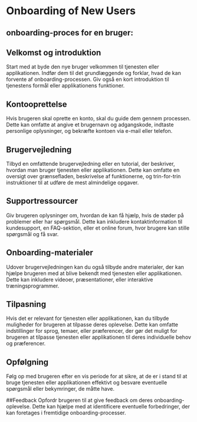 # Onboarding of New Users


## onboarding-proces for en bruger:

## Velkomst og introduktion
Start med at byde den nye bruger velkommen til tjenesten eller applikationen. Indfør dem til det grundlæggende og forklar, hvad de kan forvente af onboarding-processen. Giv også en kort introduktion til tjenestens formål eller applikationens funktioner.

## Kontooprettelse
Hvis brugeren skal oprette en konto, skal du guide dem gennem processen. Dette kan omfatte at angive et brugernavn og adgangskode, indtaste personlige oplysninger, og bekræfte kontoen via e-mail eller telefon.

## Brugervejledning
Tilbyd en omfattende brugervejledning eller en tutorial, der beskriver, hvordan man bruger tjenesten eller applikationen. Dette kan omfatte en oversigt over grænsefladen, beskrivelse af funktionerne, og trin-for-trin instruktioner til at udføre de mest almindelige opgaver.

## Supportressourcer
Giv brugeren oplysninger om, hvordan de kan få hjælp, hvis de støder på problemer eller har spørgsmål. Dette kan inkludere kontaktinformation til kundesupport, en FAQ-sektion, eller et online forum, hvor brugere kan stille spørgsmål og få svar.

## Onboarding-materialer
Udover brugervejledningen kan du også tilbyde andre materialer, der kan hjælpe brugeren med at blive bekendt med tjenesten eller applikationen. Dette kan inkludere videoer, præsentationer, eller interaktive træningsprogrammer.

## Tilpasning
Hvis det er relevant for tjenesten eller applikationen, kan du tilbyde muligheder for brugeren at tilpasse deres oplevelse. Dette kan omfatte indstillinger for sprog, temaer, eller præferencer, der gør det muligt for brugeren at tilpasse tjenesten eller applikationen til deres individuelle behov og præferencer.

## Opfølgning
Følg op med brugeren efter en vis periode for at sikre, at de er i stand til at bruge tjenesten eller applikationen effektivt og besvare eventuelle spørgsmål eller bekymringer, de måtte have.

##Feedback
Opfordr brugeren til at give feedback om deres onboarding-oplevelse. Dette kan hjælpe med at identificere eventuelle forbedringer, der kan foretages i fremtidige onboarding-processer.
